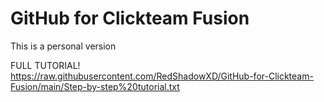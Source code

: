 <p align="center">
  
</p>

# GitHub for Clickteam Fusion
This is a personal version

FULL TUTORIAL!
https://raw.githubusercontent.com/RedShadowXD/GitHub-for-Clickteam-Fusion/main/Step-by-step%20tutorial.txt
